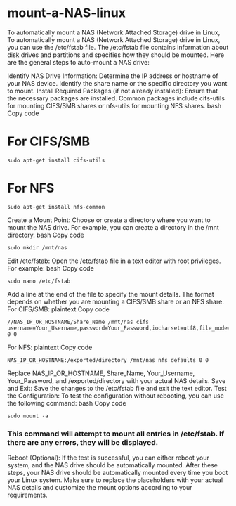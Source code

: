 # mount-a-NAS-linux
To automatically mount a NAS (Network Attached Storage) drive in Linux,
To automatically mount a NAS (Network Attached Storage) drive in Linux, you can use the /etc/fstab file. The /etc/fstab file contains information about disk drives and partitions and specifies how they should be mounted. Here are the general steps to auto-mount a NAS drive:

Identify NAS Drive Information:
Determine the IP address or hostname of your NAS device.
Identify the share name or the specific directory you want to mount.
Install Required Packages (if not already installed):
Ensure that the necessary packages are installed. Common packages include cifs-utils for mounting CIFS/SMB shares or nfs-utils for mounting NFS shares.
bash
Copy code
# For CIFS/SMB
```
sudo apt-get install cifs-utils
```
# For NFS
```
sudo apt-get install nfs-common
```
Create a Mount Point:
Choose or create a directory where you want to mount the NAS drive. For example, you can create a directory in the /mnt directory.
bash
Copy code
```
sudo mkdir /mnt/nas
```
Edit /etc/fstab:
Open the /etc/fstab file in a text editor with root privileges. For example:
bash
Copy code
```
sudo nano /etc/fstab
```
Add a line at the end of the file to specify the mount details. The format depends on whether you are mounting a CIFS/SMB share or an NFS share.
For CIFS/SMB:
plaintext
Copy code
```
//NAS_IP_OR_HOSTNAME/Share_Name /mnt/nas cifs username=Your_Username,password=Your_Password,iocharset=utf8,file_mode=0777,dir_mode=0777 0 0
```
For NFS:
plaintext
Copy code
```
NAS_IP_OR_HOSTNAME:/exported/directory /mnt/nas nfs defaults 0 0
```
Replace NAS_IP_OR_HOSTNAME, Share_Name, Your_Username, Your_Password, and /exported/directory with your actual NAS details.
Save and Exit:
Save the changes to the /etc/fstab file and exit the text editor.
Test the Configuration:
To test the configuration without rebooting, you can use the following command:
bash
Copy code
```
sudo mount -a
```
### This command will attempt to mount all entries in /etc/fstab. If there are any errors, they will be displayed.
Reboot (Optional):
If the test is successful, you can either reboot your system, and the NAS drive should be automatically mounted.
After these steps, your NAS drive should be automatically mounted every time you boot your Linux system. Make sure to replace the placeholders with your actual NAS details and customize the mount options according to your requirements.
